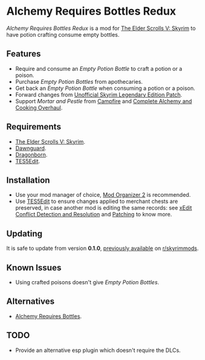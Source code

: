 # Alchemy Requires Bottles Redux

_Alchemy Requires Bottles Redux_ is a mod for
[The Elder Scrolls V: Skyrim][Skyrim] to have potion crafting consume empty
bottles.

## Features

- Require and consume an _Empty Potion Bottle_ to craft a potion or a poison.
- Purchase _Empty Potion Bottles_ from apothecaries.
- Get back an _Empty Potion Bottle_ when consuming a potion or a poison.
- Forward changes from [Unofficial Skyrim Legendary Edition Patch][USLEEP].
- Support _Mortar and Pestle_ from [Campfire] and
[Complete Alchemy and Cooking Overhaul][CACO].

## Requirements

- [The Elder Scrolls V: Skyrim][Skyrim].
- [Dawnguard].
- [Dragonborn].
- [TES5Edit].

## Installation

- Use your mod manager of choice, [Mod Organizer 2] is recommended.
- Use [TES5Edit] to ensure changes applied to merchant chests are preserved, in
case another mod is editing the same records: see
[xEdit Conflict Detection and Resolution][#1] and [Patching][#2] to know more.

## Updating

It is safe to update from version **0.1.0**, [previously available][#3] on
[r/skyrimmods].

## Known Issues

- Using crafted poisons doesn't give _Empty Potion Bottles_.

## Alternatives

- [Alchemy Requires Bottles].

## TODO

- Provide an alternative esp plugin which doesn't require the DLCs.


[Skyrim]: https://store.steampowered.com/app/72850
[Dawnguard]: https://store.steampowered.com/app/211720
[Dragonborn]: https://store.steampowered.com/app/226880
[Mod Organizer 2]: https://github.com/ModOrganizer2/modorganizer
[TES5Edit]: https://tes5edit.github.io
[USLEEP]: https://www.nexusmods.com/skyrim/mods/71214
[Campfire]: https://www.nexusmods.com/skyrim/mods/64798
[CACO]: https://www.nexusmods.com/skyrim/mods/69306
[Alchemy Requires Bottles]: https://www.nexusmods.com/skyrim/mods/52311
[r/skyrimmods]: https://www.reddit.com/r/skyrimmods/
[#1]: https://tes5edit.github.io/docs/5-conflict-detection-and-resolution.html
[#2]: https://www.reddit.com/r/skyrimmods/wiki/patching
[#3]: https://www.reddit.com/r/skyrimmods/comments/isgd8m/le_port_for_reality_alchemy_concotion_need_his/g58lbhg/
